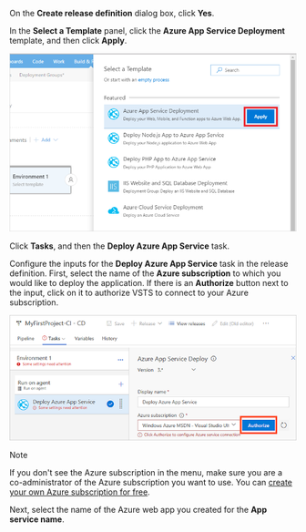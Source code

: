 On the **Create release definition** dialog box, click **Yes**.

In the **Select a Template** panel, click the **Azure App Service Deployment** template, and then click **Apply**.

![apply azure app service deployment template](_img/apply-azure-app-service-deployment-template.png)

Click **Tasks**, and then the **Deploy Azure App Service** task.

Configure the inputs for the **Deploy Azure App Service** task in the release definition. First, select the name of the **Azure subscription** to which you would like to deploy the application. If there is an **Authorize** button next to the input, click on it to authorize VSTS to connect to your Azure subscription.

![authorize azure subscription in new release definition](../../../apps/_shared/_img/authorize-azure-subscription-in-new-release-definition.png)

> [!NOTE]
> If you don't see the Azure subscription in the menu, make sure you are a co-administrator of the Azure subscription you want to use. You can [create your own Azure subscription for free](https://azure.microsoft.com/free/?WT.mc_id=A261C142F).

Next, select the name of the Azure web app you created for the **App service name**.